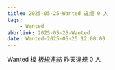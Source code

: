 ```yaml
---
title: 2025-05-25-Wanted 違規 0 人
tags:
    - Wanted
abbrlink: 2025-05-25-Wanted
date: Wanted-2025-05-25 12:00:00
---
```

Wanted 板 [板規連結](https://www.ptt.cc/bbs/Wanted/M.1608829773.A.D3B.html)
昨天違規 0 人
